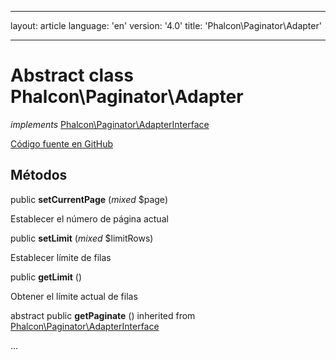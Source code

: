 * * *

layout: article language: 'en' version: '4.0' title: 'Phalcon\Paginator\Adapter'

* * *

# Abstract class **Phalcon\Paginator\Adapter**

*implements* [Phalcon\Paginator\AdapterInterface](/4.0/en/api/Phalcon_Paginator_AdapterInterface)

<a href="https://github.com/phalcon/cphalcon/tree/v4.0.0/phalcon/paginator/adapter.zep" class="btn btn-default btn-sm">Código fuente en GitHub</a>

## Métodos

public **setCurrentPage** (*mixed* $page)

Establecer el número de página actual

public **setLimit** (*mixed* $limitRows)

Establecer límite de filas

public **getLimit** ()

Obtener el límite actual de filas

abstract public **getPaginate** () inherited from [Phalcon\Paginator\AdapterInterface](/4.0/en/api/Phalcon_Paginator_AdapterInterface)

...